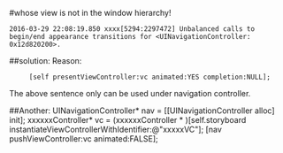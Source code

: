 #whose view is not in the window hierarchy!

	2016-03-29 22:08:19.850 xxxx[5294:2297472] Unbalanced calls to begin/end appearance transitions for <UINavigationController: 0x12d820200>.



##solution:
Reason:
  
	     [self presentViewController:vc animated:YES completion:NULL];
     
The above sentence only can be used under navigation controller. 


 
##Another:
    UINavigationController* nav = [[UINavigationController alloc] init];
    xxxxxxController* vc = (xxxxxxController * )[self.storyboard instantiateViewControllerWithIdentifier:@"xxxxxVC"];
    [nav pushViewController:vc animated:FALSE];
